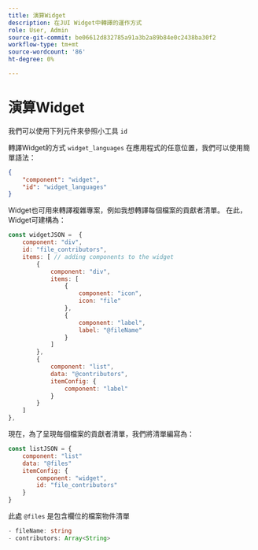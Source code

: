 ```yaml
---
title: 演算Widget
description: 在JUI Widget中轉譯的運作方式
role: User, Admin
source-git-commit: be06612d832785a91a3b2a89b84e0c2438ba30f2
workflow-type: tm+mt
source-wordcount: '86'
ht-degree: 0%

---
```


# 演算Widget

我們可以使用下列元件來參照小工具 `id`

轉譯Widget的方式 `widget_languages` 在應用程式的任意位置，我們可以使用簡單語法：

```json
{
    "component": "widget",
    "id": "widget_languages"
}
```

Widget也可用來轉譯複雜專案，例如我想轉譯每個檔案的貢獻者清單。
在此，Widget可建構為：

```js title="fileContributorsWidget.js"
const widgetJSON =  {
    component: "div", 
    id: "file_contributors", 
    items: [ // adding components to the widget
        {
            component: "div",
            items: [
                {
                    component: "icon",
                    icon: "file"
                },
                {
                    component: "label",
                    label: "@fileName"
                }
            ]
        },
        {
            component: "list",
            data: "@contributors",
            itemConfig: {
                component: "label"
            }
        }
    ]
},
```

現在，為了呈現每個檔案的貢獻者清單，我們將清單編寫為：

```js title="fileContributorsList.js"
const listJSON = {
    component: "list"
    data: "@files"
    itemConfig: {
        component: "widget",
        id: "file_contributors"
    }
}
```

此處 `@files` 是包含欄位的檔案物件清單

```typescript
- fileName: string
- contributors: Array<String>
```
